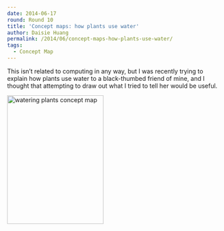 ```yaml
---
date: 2014-06-17
round: Round 10
title: 'Concept maps: how plants use water'
author: Daisie Huang
permalink: /2014/06/concept-maps-how-plants-use-water/
tags:
  - Concept Map
---
```

This isn&#8217;t related to computing in any way, but I was recently trying to explain how plants use water to a black-thumbed friend of mine, and I thought that attempting to draw out what I tried to tell her would be useful.

[<img class="alignnone size-medium wp-image-7732" alt="watering plants concept map" src="http://files.software-carpentry.org/training-course/2014/06/IMG_1992-225x300.jpg" width="225" height="300" />][1]

 [1]: http://files.software-carpentry.org/training-course/2014/06/IMG_1992.jpg
